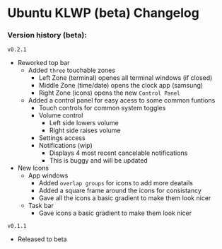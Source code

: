# Ubuntu KLWP (beta) Changelog

### Version history (beta):

`v0.2.1`
  * Reworked top bar
    * Added `three` touchable zones
      * Left Zone (terminal) openes all terminal windows (if closed)
      * Middle Zone (time/date) opens the clock app (samsung)
      * Right Zone (icons) opens the new `Control Panel`
    * Added a control panel for easy acess to some common funtions
      * Touch controls for common system toggles 
      * Volume control
        * Left side lowers volume
        * Right side raises volume
      * Settings access 
      * Notifications (wip)
        * Displays 4 most recent cancelable notifications
        * This is buggy and will be updated
  * New Icons
    * App windows
      * Added `overlap groups` for icons to add more deatails 
      * Added a square frame around the icons for consistancy 
      * Gave all the icons a basic gradient to make them look nicer
    * Task bar
      * Gave icons a basic gradient to make them look nicer
    
`v0.1.1`
  * Released to beta
